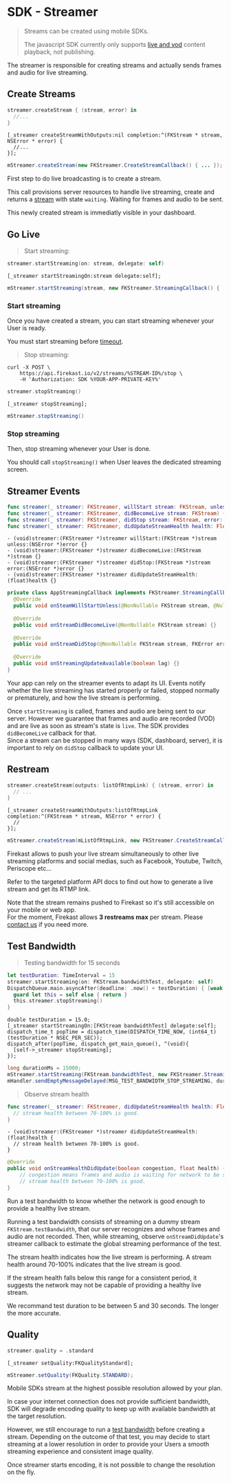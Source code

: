 # SDK - Streamer

<blockquote class="lang-specific javascript shell">
<p class="lang-specific shell">Streams can be created using mobile SDKs.</p>
<p class="lang-specific javascript">The javascript SDK currently only supports <a href="#watch-live-or-replay-as-vod">live and vod</a> content playback, not publishing.</p>
</blockquote>

The streamer is responsible for creating streams and actually sends frames and audio for live streaming.

## Create Streams

```swift
streamer.createStream { (stream, error) in
  //...
}
```

```objective_c
[_streamer createStreamWithOutputs:nil completion:^(FKStream * stream, NSError * error) {
  //...     
}];
```

```java
mStreamer.createStream(new FKStreamer.CreateStreamCallback() { ... });
```

First step to do live broadcasting is to create a stream.

This call provisions server resources to handle live streaming, create and returns a [stream](#sdk-stream) with state `waiting`. Waiting for frames and audio to be sent.

This newly created stream is immediatly visible in your dashboard.

## Go Live

<blockquote class="lang-specific swift objective_c java">
<p>Start streaming:</p>
</blockquote>

```swift
streamer.startStreaming(on: stream, delegate: self)
```

```objective_c
[_streamer startStreamingOn:stream delegate:self];
```

```java
mStreamer.startStreaming(stream, new FKStreamer.StreamingCallback() { ... });
```
### Start streaming

Once you have created a stream, you can start streaming whenever your User is ready.
<aside class="notice">You must start streaming before <a href="#timeout">timeout</a>.</aside>

<blockquote class=
"lang-specific swift objective_c java shell">
<p>Stop streaming:</p>
</blockquote>

```shell
curl -X POST \
    https://api.firekast.io/v2/streams/%STREAM-ID%/stop \
    -H 'Authorization: SDK %YOUR-APP-PRIVATE-KEY%' 
```

```swift
streamer.stopStreaming()
```

```objective_c
[_streamer stopStreaming];
```

```java
mStreamer.stopStreaming()
```
### Stop streaming

Then, stop streaming whenever your User is done.

<aside class="notice">You should call <code>stopStreaming()</code> when User leaves the dedicated streaming screen.</aside>

## Streamer Events

```swift
func streamer(_ streamer: FKStreamer, willStart stream: FKStream, unless error: NSError?) {}
func streamer(_ streamer: FKStreamer, didBecomeLive stream: FKStream) {}
func streamer(_ streamer: FKStreamer, didStop stream: FKStream, error: NSError?) {}
func streamer(_ streamer: FKStreamer, didUpdateStreamHealth health: Float) {}
```

```objective_c
- (void)streamer:(FKStreamer *)streamer willStart:(FKStream *)stream unless:(NSError *)error {}
- (void)streamer:(FKStreamer *)streamer didBecomeLive:(FKStream *)stream {}
- (void)streamer:(FKStreamer *)streamer didStop:(FKStream *)stream error:(NSError *)error {}
- (void)streamer:(FKStreamer *)streamer didUpdateStreamHealth:(float)health {}
```

```java
private class AppStreamingCallback implements FKStreamer.StreamingCallback {
  @Override
  public void onSteamWillStartUnless(@NonNullable FKStream stream, @Nullable FKError error) {}
  
  @Override
  public void onStreamDidBecomeLive(@NonNullable FKStream stream) {}
  
  @Override
  public void onStreamDidStop(@NonNullable FKStream stream, FKError error) {}
  
  @Override
  public void onStreamingUpdateAvailable(boolean lag) {}
}
```

Your app can rely on the streamer events to adapt its UI. Events notify whether the live streaming has started properly or failed, stopped normally or prematurely, and how the live stream is performing.

<aside class="notice">Once <code>startStreaming</code> is called, frames and audio are being sent to our server. However we guarantee that frames and audio are recorded (VOD) and are live as soon as stream's state is <code>live</code>. The SDK provides <code>didBecomeLive</code> callback for that.</aside>

<aside class="notice">
Since a stream can be stopped in many ways (SDK, dashboard, server), it is important to rely on <code>didStop</code> callback to update your UI.
</aside>

## Restream

```swift
streamer.createStream(outputs: listOfRtmpLink) { (stream, error) in 
  // ...
}
```

```objective_c
[_streamer createStreamWithOutputs:listOfRtmpLink completion:^(FKStream * stream, NSError * error) {
  // 
}];
```

```java
mStreamer.createStream(mListOfRtmpLink, new FKStreamer.CreateStreamCallback() { ... });
```

Firekast allows to push your live stream simultaneously to other live streaming platforms and social medias, such as Facebook, Youtube, Twitch, Periscope etc...

Refer to the targeted platform API docs to find out how to generate a live stream and get its RTMP link.

<aside class="notice">
Note that the stream remains pushed to Firekast so it's still accessible on your mobile or web app.
</aside>

<aside class="warning">
For the moment, Firekast allows <strong>3 restreams max</strong> per stream. Please <a href="https://firekast.zendesk.com/hc/en-gb/requests/new">contact us</a> if you need more.
</aside>

## Test Bandwidth

<blockquote class="lang-specific swift objective_c java">
<p>Testing bandwidth for 15 seconds</p>
</blockquote>

```swift
let testDuration: TimeInterval = 15
streamer.startStreaming(on: FKStream.bandwidthTest, delegate: self)
DispatchQueue.main.asyncAfter(deadline: .now() + testDuration) { [weak self] in
  guard let this = self else { return }
  this.streamer.stopStreaming()
}
```

```objective_c
double testDuration = 15.0;
[_streamer startStreamingOn:[FKStream bandwidthTest] delegate:self];
dispatch_time_t popTime = dispatch_time(DISPATCH_TIME_NOW, (int64_t)(testDuration * NSEC_PER_SEC));
dispatch_after(popTime, dispatch_get_main_queue(), ^(void){
  [self->_streamer stopStreaming];
});
```

```java
long durationMs = 15000;
mStreamer.startStreaming(FKStream.bandwidthTest, new FKStreamer.StreamingCallback() { ... });
mHandler.sendEmptyMessageDelayed(MSG_TEST_BANDWIDTH_STOP_STREAMING, durationMs)
```

<blockquote class="lang-specific objective_c swift java">
<p>Observe stream health</p>
</blockquote>

```swift
func streamer(_ streamer: FKStreamer, didUpdateStreamHealth health: Float) {
  // stream health between 70-100% is good.
}
```

```objective_c
- (void)streamer:(FKStreamer *)streamer didUpdateStreamHealth:(float)health {
  // stream health between 70-100% is good.
}
```

```java
@Override
public void onStreamHealthDidUpdate(boolean congestion, float health) {
    // congestion means frames and audio is waiting for network to be sent. Note that, while congested, the camera preview stucks on the frame and will resume as soon as data is sent.
    // stream health between 70-100% is good.
}
```

Run a test bandwidth to know whether the network is good enough to provide a healthy live stream.

Running a test bandwidth consists of streaming on a dummy stream `FKStream.testBandwidth`, that our server recognizes and whose frames and audio are not recorded. Then, while streaming, observe `onStreamDidUpdate`'s streamer callback to estimate the global streaming performance of the test.

The stream health indicates how the live stream is performing. A stream health around 70-100% indicates that the live stream is good.

If the stream health falls below this range for a consistent period, it suggests the network may not be capable of providing a healthy live stream.

<aside class="notice">
We recommand test duration to be between 5 and 30 seconds. The longer the more accurate.
</aside>

## Quality

```swift
streamer.quality = .standard
```

```objective_c
[_streamer setQuality:FKQualityStandard];
```

```java
mStreamer.setQuality(FKQuality.STANDARD);
```

Mobile SDKs stream at the highest possible resolution allowed by your plan.

In case your internet connection does not provide sufficient bandwidth, SDK will degrade encoding quality to keep up with available bandwidth at the target resolution. 

However, we still encourage to run a [test bandwidth](#test-bandwidth) before creating a stream. Depending on the outcome of that test, you may decide to start streaming at a lower resolution in order to provide your Users a smooth streaming experience and consistent image quality.

<aside class="notice">Once streamer starts encoding, it is not possible to change the resolution on the fly.</aside>

<!-- <aside class="warning">You are responsible of targetting a resolution inferior or equal that is handled by your plan, otherwise <code>createStream</code> will fail.</aside> -->
